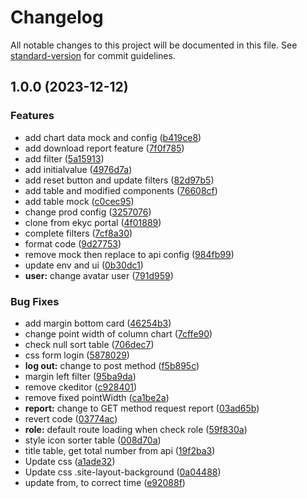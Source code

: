 # Changelog

All notable changes to this project will be documented in this file. See [standard-version](https://github.com/conventional-changelog/standard-version) for commit guidelines.

## 1.0.0 (2023-12-12)


### Features

* add chart data mock and config ([b419ce8](https://zalogit2.zing.vn/oagroup/fiza/frontend/react/fiza-agency-portal/commit/b419ce86947f3833fdfaad25cc95aa11fa7e218b))
* add download report feature ([7f0f785](https://zalogit2.zing.vn/oagroup/fiza/frontend/react/fiza-agency-portal/commit/7f0f785cd6e007c2e4b0a29529e72d5afed68345))
* add filter ([5a15913](https://zalogit2.zing.vn/oagroup/fiza/frontend/react/fiza-agency-portal/commit/5a1591342d2dfaadca002986c805d102631f56b7))
* add initialvalue ([4976d7a](https://zalogit2.zing.vn/oagroup/fiza/frontend/react/fiza-agency-portal/commit/4976d7a8e5cb77501ad45680db2c9fd0d5baad26))
* add reset button and update filters ([82d97b5](https://zalogit2.zing.vn/oagroup/fiza/frontend/react/fiza-agency-portal/commit/82d97b568083dbd78a499b64adaacc09fc9905a9))
* add table and modified components ([76608cf](https://zalogit2.zing.vn/oagroup/fiza/frontend/react/fiza-agency-portal/commit/76608cff6beafa5bdb1dd04a56edd21cdaf5e024))
* add table mock ([c0cec95](https://zalogit2.zing.vn/oagroup/fiza/frontend/react/fiza-agency-portal/commit/c0cec95259b17abce52eaa70c2b6fd065bd5bc21))
* change prod config ([3257076](https://zalogit2.zing.vn/oagroup/fiza/frontend/react/fiza-agency-portal/commit/32570760fa9b5b1e88f20ac770cd01c2297052cd))
* clone from ekyc portal  ([4f01889](https://zalogit2.zing.vn/oagroup/fiza/frontend/react/fiza-agency-portal/commit/4f0188960d33c3a65539ea161e337c0a8e93a630))
* complete filters ([7cf8a30](https://zalogit2.zing.vn/oagroup/fiza/frontend/react/fiza-agency-portal/commit/7cf8a305d54a4395b19fb5267f5314377b2ca8b8))
* format code ([9d27753](https://zalogit2.zing.vn/oagroup/fiza/frontend/react/fiza-agency-portal/commit/9d277530b8c993ec8314327335078eed00f2ea6a))
* remove mock then replace to api config ([984fb99](https://zalogit2.zing.vn/oagroup/fiza/frontend/react/fiza-agency-portal/commit/984fb997dec1c2cb89f2d9ea2ab948d1b17e0af8))
* update env and ui ([0b30dc1](https://zalogit2.zing.vn/oagroup/fiza/frontend/react/fiza-agency-portal/commit/0b30dc1a65856ef7dce19a46d875c1128e45c5ef))
* **user:** change avatar user ([791d959](https://zalogit2.zing.vn/oagroup/fiza/frontend/react/fiza-agency-portal/commit/791d95951b19f2a5440ac5a198b90b80248eb481))


### Bug Fixes

* add margin bottom card ([46254b3](https://zalogit2.zing.vn/oagroup/fiza/frontend/react/fiza-agency-portal/commit/46254b3daada413b353062d4aa49f9537a863683))
* change point width of column chart ([7cffe90](https://zalogit2.zing.vn/oagroup/fiza/frontend/react/fiza-agency-portal/commit/7cffe90aa0c978c669c10fe0b490122b428d7ed1))
* check null sort table ([706dec7](https://zalogit2.zing.vn/oagroup/fiza/frontend/react/fiza-agency-portal/commit/706dec756865ea5d9693ceb353d9248304e94528))
* css form login ([5878029](https://zalogit2.zing.vn/oagroup/fiza/frontend/react/fiza-agency-portal/commit/5878029a864559b44b9030cfa2e4755459019613))
* **log out:** change to post method ([f5b895c](https://zalogit2.zing.vn/oagroup/fiza/frontend/react/fiza-agency-portal/commit/f5b895cbc82943656282f1170449ace8cadcc910))
* margin left filter ([95ba9da](https://zalogit2.zing.vn/oagroup/fiza/frontend/react/fiza-agency-portal/commit/95ba9da6ee8bb6dbd78e7d3f979848e407a5f42a))
* remove ckeditor ([c928401](https://zalogit2.zing.vn/oagroup/fiza/frontend/react/fiza-agency-portal/commit/c928401aad602a5455559ba58808c821666fe3fe))
* remove fixed pointWidth ([ca1be2a](https://zalogit2.zing.vn/oagroup/fiza/frontend/react/fiza-agency-portal/commit/ca1be2a859857b10c518eea71232345d42201304))
* **report:** change to GET method request report ([03ad65b](https://zalogit2.zing.vn/oagroup/fiza/frontend/react/fiza-agency-portal/commit/03ad65b28be935fa3c88d2ea3969d4192271042f))
* revert code ([03774ac](https://zalogit2.zing.vn/oagroup/fiza/frontend/react/fiza-agency-portal/commit/03774ac5cd9886caa295b0889f6a6a450ca4eb0b))
* **role:** default route loading when check role ([59f830a](https://zalogit2.zing.vn/oagroup/fiza/frontend/react/fiza-agency-portal/commit/59f830a4882711dfecc70704963313946ba453d1))
* style icon sorter table ([008d70a](https://zalogit2.zing.vn/oagroup/fiza/frontend/react/fiza-agency-portal/commit/008d70aace7cbd99c772ea5dc5cc62c38c4dc993))
* title table, get total number from api ([19f2ba3](https://zalogit2.zing.vn/oagroup/fiza/frontend/react/fiza-agency-portal/commit/19f2ba3364de2d1c76a862bd4a474a366391ab86))
* Update css ([a1ade32](https://zalogit2.zing.vn/oagroup/fiza/frontend/react/fiza-agency-portal/commit/a1ade329c977058f8b8d5139047b8b9b29b2b8b8))
* Update css .site-layout-background ([0a04488](https://zalogit2.zing.vn/oagroup/fiza/frontend/react/fiza-agency-portal/commit/0a044881b1819408e5cd71f39fffd0e5ac9265a8))
* update from, to correct time ([e92088f](https://zalogit2.zing.vn/oagroup/fiza/frontend/react/fiza-agency-portal/commit/e92088fa6796e3196dcc7c89051ac05be9b064b0))
